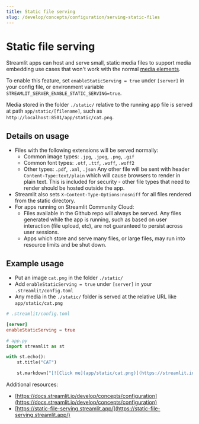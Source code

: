 ```yaml
---
title: Static file serving
slug: /develop/concepts/configuration/serving-static-files
---
```


# Static file serving

Streamlit apps can host and serve small, static media files to support media embedding use cases that
won't work with the normal [media elements](/develop/api-reference/media).

To enable this feature, set `enableStaticServing = true` under `[server]` in your config file,
or environment variable `STREAMLIT_SERVER_ENABLE_STATIC_SERVING=true`.

Media stored in the folder `./static/` relative to the running app file is served at path
`app/static/[filename]`, such as `http://localhost:8501/app/static/cat.png`.

## Details on usage

- Files with the following extensions will be served normally:
  - Common image types: `.jpg`, `.jpeg`, `.png`, `.gif`
  - Common font types: `.otf`, `.ttf`, `.woff`, `.woff2`
  - Other types: `.pdf`, `.xml`, `.json`
    Any other file will be sent with header `Content-Type:text/plain` which will cause browsers to render in plain text.
    This is included for security - other file types that need to render should be hosted outside the app.
- Streamlit also sets `X-Content-Type-Options:nosniff` for all files rendered from the static directory.
- For apps running on Streamlit Community Cloud:
  - Files available in the Github repo will always be served. Any files generated while the app is running,
    such as based on user interaction (file upload, etc), are not guaranteed to persist across user sessions.
  - Apps which store and serve many files, or large files, may run into resource limits and be shut down.

## Example usage

- Put an image `cat.png` in the folder `./static/`
- Add `enableStaticServing = true` under `[server]` in your `.streamlit/config.toml`
- Any media in the `./static/` folder is served at the relative URL like `app/static/cat.png`

```toml
# .streamlit/config.toml

[server]
enableStaticServing = true
```

```python
# app.py
import streamlit as st

with st.echo():
    st.title("CAT")

    st.markdown("[![Click me](app/static/cat.png)](https://streamlit.io)")

```

Additional resources:

- [https://docs.streamlit.io/develop/concepts/configuration](https://docs.streamlit.io/develop/concepts/configuration)
- [https://static-file-serving.streamlit.app/](https://static-file-serving.streamlit.app/)

<Cloud name="static-file-serving" height="1000px" />
